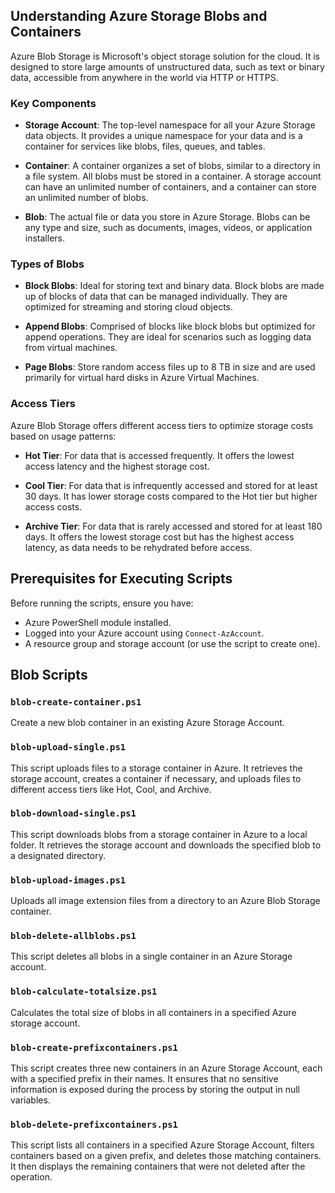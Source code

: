 ## Understanding Azure Storage Blobs and Containers

Azure Blob Storage is Microsoft's object storage solution for the cloud. It is designed to store large amounts of unstructured data, such as text or binary data, accessible from anywhere in the world via HTTP or HTTPS.

### Key Components

- **Storage Account**: The top-level namespace for all your Azure Storage data objects. It provides a unique namespace for your data and is a container for services like blobs, files, queues, and tables.

- **Container**: A container organizes a set of blobs, similar to a directory in a file system. All blobs must be stored in a container. A storage account can have an unlimited number of containers, and a container can store an unlimited number of blobs.

- **Blob**: The actual file or data you store in Azure Storage. Blobs can be any type and size, such as documents, images, videos, or application installers.

### Types of Blobs

- **Block Blobs**: Ideal for storing text and binary data. Block blobs are made up of blocks of data that can be managed individually. They are optimized for streaming and storing cloud objects.

- **Append Blobs**: Comprised of blocks like block blobs but optimized for append operations. They are ideal for scenarios such as logging data from virtual machines.

- **Page Blobs**: Store random access files up to 8 TB in size and are used primarily for virtual hard disks in Azure Virtual Machines.

### Access Tiers

Azure Blob Storage offers different access tiers to optimize storage costs based on usage patterns:

- **Hot Tier**: For data that is accessed frequently. It offers the lowest access latency and the highest storage cost.

- **Cool Tier**: For data that is infrequently accessed and stored for at least 30 days. It has lower storage costs compared to the Hot tier but higher access costs.

- **Archive Tier**: For data that is rarely accessed and stored for at least 180 days. It offers the lowest storage cost but has the highest access latency, as data needs to be rehydrated before access.


## Prerequisites for Executing Scripts

Before running the scripts, ensure you have:

- Azure PowerShell module installed.
- Logged into your Azure account using `Connect-AzAccount`.
- A resource group and storage account (or use the script to create one).

## Blob Scripts

### `blob-create-container.ps1`

Create a new blob container in an existing Azure Storage Account.

### `blob-upload-single.ps1`

This script uploads files to a storage container in Azure. It retrieves the storage account, creates a container if necessary, and uploads files to different access tiers like Hot, Cool, and Archive.

### `blob-download-single.ps1`

This script downloads blobs from a storage container in Azure to a local folder. It retrieves the storage account and downloads the specified blob to a designated directory.

### `blob-upload-images.ps1`

Uploads all image extension files from a directory to an Azure Blob Storage container.

### `blob-delete-allblobs.ps1`

This script deletes all blobs in a single container in an Azure Storage account.

### `blob-calculate-totalsize.ps1`

Calculates the total size of blobs in all containers in a specified Azure storage account.

### `blob-create-prefixcontainers.ps1`

This script creates three new containers in an Azure Storage Account, each with a specified prefix in their names. It ensures that no sensitive information is exposed during the process by storing the output in null variables.

### `blob-delete-prefixcontainers.ps1`

This script lists all containers in a specified Azure Storage Account, filters containers based on a given prefix, and deletes those matching containers. It then displays the remaining containers that were not deleted after the operation.

